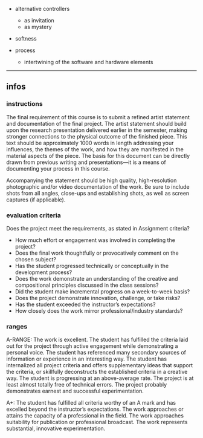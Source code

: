 
- alternative controllers
  - as invitation
  - as mystery
- softness

- process
  - intertwining of the software and hardware elements

---

## infos

### instructions

The final requirement of this course is to submit a refined artist statement and documentation of the final project. The artist statement should build upon the research presentation delivered earlier in the semester, making stronger connections to the physical outcome of the finished piece. This text should be approximately 1000 words in length addressing your influences, the themes of the work, and how they are manifested in the material aspects of the piece. The basis for this document can be directly drawn from previous writing and presentations—it is a means of documenting your process in this course.

Accompanying the statement should be high quality, high-resolution photographic and/or video documentation of the work. Be sure to include shots from all angles, close-ups and establishing shots, as well as screen captures (if applicable).

### evaluation criteria

Does the project meet the requirements, as stated in Assignment criteria?

- How much effort or engagement was involved in completing the project?
- Does the final work thoughtfully or provocatively comment on the chosen subject?
- Has the student progressed technically or conceptually in the development process?
- Does the work demonstrate an understanding of the creative and compositional principles
discussed in the class sessions?
- Did the student make incremental progress on a week-to-week basis?
- Does the project demonstrate innovation, challenge, or take risks?
- Has the student exceeded the instructor’s expectations?
- How closely does the work mirror professional/industry standards?

### ranges

A-RANGE: The work is excellent. The student has fulfilled the criteria laid out for the project through active engagement while demonstrating a personal voice. The student has referenced many secondary sources of information or experience in an interesting way. The student has internalized all project criteria and offers supplementary ideas that support the criteria, or skillfully deconstructs the established criteria in a creative way. The student is progressing at an above-average rate. The project is at least almost totally free of technical errors. The project probably demonstrates earnest and successful experimentation.

A+: The student has fulfilled all criteria worthy of an A mark and has excelled beyond the instructor’s expectations. The work approaches or attains the capacity of a professional in the field. The work approaches suitability for publication or professional broadcast. The work represents substantial, innovative experimentation.
